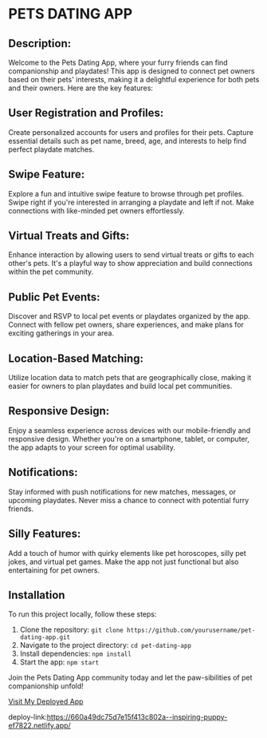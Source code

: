# PETS DATING APP

## Description:

Welcome to the Pets Dating App, where your furry friends can find companionship and playdates! This app is designed to connect pet owners based on their pets' interests, making it a delightful experience for both pets and their owners. Here are the key features:

## User Registration and Profiles:

Create personalized accounts for users and profiles for their pets. Capture essential details such as pet name, breed, age, and interests to help find perfect playdate matches.

## Swipe Feature:

Explore a fun and intuitive swipe feature to browse through pet profiles. Swipe right if you're interested in arranging a playdate and left if not. Make connections with like-minded pet owners effortlessly.

## Virtual Treats and Gifts:

Enhance interaction by allowing users to send virtual treats or gifts to each other's pets. It's a playful way to show appreciation and build connections within the pet community.

## Public Pet Events:

Discover and RSVP to local pet events or playdates organized by the app. Connect with fellow pet owners, share experiences, and make plans for exciting gatherings in your area.

## Location-Based Matching:

Utilize location data to match pets that are geographically close, making it easier for owners to plan playdates and build local pet communities.

## Responsive Design:

Enjoy a seamless experience across devices with our mobile-friendly and responsive design. Whether you're on a smartphone, tablet, or computer, the app adapts to your screen for optimal usability.

## Notifications:

Stay informed with push notifications for new matches, messages, or upcoming playdates. Never miss a chance to connect with potential furry friends.

## Silly Features:

Add a touch of humor with quirky elements like pet horoscopes, silly pet jokes, and virtual pet games. Make the app not just functional but also entertaining for pet owners.

## Installation

To run this project locally, follow these steps:

1. Clone the repository: `git clone https://github.com/yourusername/pet-dating-app.git`
2. Navigate to the project directory: `cd pet-dating-app`
3. Install dependencies: `npm install`
4. Start the app: `npm start`

Join the Pets Dating App community today and let the paw-sibilities of pet companionship unfold!

[Visit My Deployed App](https://pets-dating-app.onrender.com/ping)

deploy-link:https://660a49dc75d7e15f413c802a--inspiring-puppy-ef7822.netlify.app/   